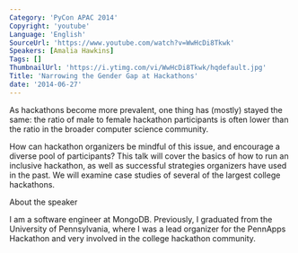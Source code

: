 ```yaml
---
Category: 'PyCon APAC 2014'
Copyright: 'youtube'
Language: 'English'
SourceUrl: 'https://www.youtube.com/watch?v=WwHcDi8Tkwk'
Speakers: [Amalia Hawkins]
Tags: []
ThumbnailUrl: 'https://i.ytimg.com/vi/WwHcDi8Tkwk/hqdefault.jpg'
Title: 'Narrowing the Gender Gap at Hackathons'
date: '2014-06-27'
---
```

As hackathons become more prevalent, one thing has (mostly) stayed the same: the ratio of male to female hackathon participants is often lower than the ratio in the broader computer science community. 

How can hackathon organizers be mindful of this issue, and encourage a diverse pool of participants? This talk will cover the basics of how to run an inclusive hackathon, as well as successful strategies organizers have used in the past. We will examine case studies of several of the largest college hackathons.


About the speaker

I am a software engineer at MongoDB. Previously, I graduated from the University of Pennsylvania, where I was a lead organizer for the PennApps Hackathon and very involved in the college hackathon community.
